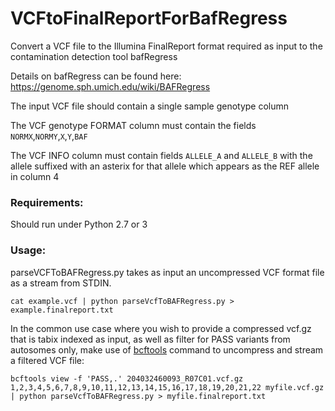 # VCFtoFinalReportForBafRegress

Convert a VCF file to the Illumina FinalReport format required as input to the contamination detection tool bafRegress

Details on bafRegress can be found here: https://genome.sph.umich.edu/wiki/BAFRegress

The input VCF file should contain a single sample genotype column

The VCF genotype FORMAT column must contain the fields `NORMX`,`NORMY`,`X`,`Y`,`BAF`

The VCF INFO column must contain fields `ALLELE_A` and `ALLELE_B` with the allele suffixed with an asterix for that allele which appears as the REF allele in column 4

### Requirements:
Should run under Python 2.7 or 3

### Usage:
parseVCFToBAFRegress.py takes as input an uncompressed VCF format file as a stream from STDIN.


    cat example.vcf | python parseVcfToBAFRegress.py > example.finalreport.txt 


In the common use case where you wish to provide a compressed vcf.gz that is tabix indexed as input, as well as filter for  PASS variants from autosomes only, make use of [bcftools](http://samtools.github.io/bcftools/bcftools.html) command to uncompress and stream a filtered VCF file:

    bcftools view -f 'PASS,.' 204032460093_R07C01.vcf.gz 1,2,3,4,5,6,7,8,9,10,11,12,13,14,15,16,17,18,19,20,21,22 myfile.vcf.gz | python parseVcfToBAFRegress.py > myfile.finalreport.txt
